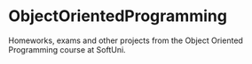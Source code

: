 # ObjectOrientedProgramming
Homeworks, exams and other projects from the Object Oriented Programming course at SoftUni.
